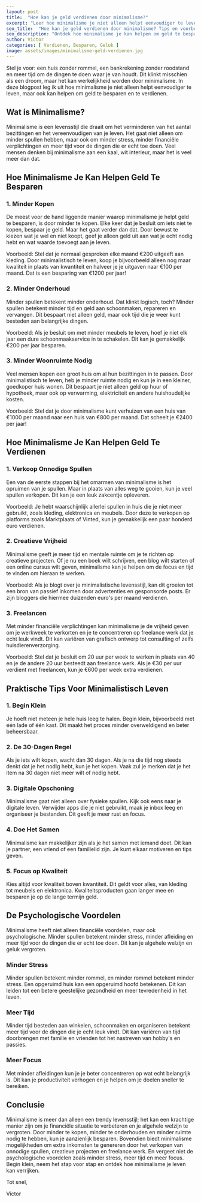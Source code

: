 ```yaml
---
layout: post
title:  "Hoe kan je geld verdienen door minimalisme?"
excerpt: "Leer hoe minimalisme je niet alleen helpt eenvoudiger te leven, maar ook kan helpen om geld te besparen en te verdienen."
seo_title:  "Hoe kan je geld verdienen door minimalisme? Tips en voorbeelden"
seo_description: "Ontdek hoe minimalisme je kan helpen om geld te besparen, extra inkomsten te genereren en financiële onafhankelijkheid te bereiken."
author: Victor
categories: [ Verdienen, Besparen, Geluk ]
image: assets/images/minimalisme-geld-verdienen.jpg
---
```


Stel je voor: een huis zonder rommel, een bankrekening zonder roodstand en meer tijd om de dingen te doen waar je van houdt. Dit klinkt misschien als een droom, maar het kan werkelijkheid worden door minimalisme. In deze blogpost leg ik uit hoe minimalisme je niet alleen helpt eenvoudiger te leven, maar ook kan helpen om geld te besparen en te verdienen.

## Wat is Minimalisme?

Minimalisme is een levensstijl die draait om het verminderen van het aantal bezittingen en het vereenvoudigen van je leven. Het gaat niet alleen om minder spullen hebben, maar ook om minder stress, minder financiële verplichtingen en meer tijd voor de dingen die er echt toe doen. Veel mensen denken bij minimalisme aan een kaal, wit interieur, maar het is veel meer dan dat.

## Hoe Minimalisme Je Kan Helpen Geld Te Besparen

### 1. Minder Kopen

De meest voor de hand liggende manier waarop minimalisme je helpt geld te besparen, is door minder te kopen. Elke keer dat je besluit om iets niet te kopen, bespaar je geld. Maar het gaat verder dan dat. Door bewust te kiezen wat je wel en niet koopt, geef je alleen geld uit aan wat je echt nodig hebt en wat waarde toevoegt aan je leven.

Voorbeeld: Stel dat je normaal gesproken elke maand €200 uitgeeft aan kleding. Door minimalistisch te leven, koop je bijvoorbeeld alleen nog maar kwaliteit in plaats van kwantiteit en halveer je je uitgaven naar €100 per maand. Dat is een besparing van €1200 per jaar!

### 2. Minder Onderhoud

Minder spullen betekent minder onderhoud. Dat klinkt logisch, toch? Minder spullen betekent minder tijd en geld aan schoonmaken, repareren en vervangen. Dit bespaart niet alleen geld, maar ook tijd die je weer kunt besteden aan belangrijke dingen.

Voorbeeld: Als je besluit om met minder meubels te leven, hoef je niet elk jaar een dure schoonmaakservice in te schakelen. Dit kan je gemakkelijk €200 per jaar besparen.

### 3. Minder Woonruimte Nodig

Veel mensen kopen een groot huis om al hun bezittingen in te passen. Door minimalistisch te leven, heb je minder ruimte nodig en kun je in een kleiner, goedkoper huis wonen. Dit bespaart je niet alleen geld op huur of hypotheek, maar ook op verwarming, elektriciteit en andere huishoudelijke kosten.

Voorbeeld: Stel dat je door minimalisme kunt verhuizen van een huis van €1000 per maand naar een huis van €800 per maand. Dat scheelt je €2400 per jaar!

## Hoe Minimalisme Je Kan Helpen Geld Te Verdienen

### 1. Verkoop Onnodige Spullen

Een van de eerste stappen bij het omarmen van minimalisme is het opruimen van je spullen. Maar in plaats van alles weg te gooien, kun je veel spullen verkopen. Dit kan je een leuk zakcentje opleveren.

Voorbeeld: Je hebt waarschijnlijk allerlei spullen in huis die je niet meer gebruikt, zoals kleding, elektronica en meubels. Door deze te verkopen op platforms zoals Marktplaats of Vinted, kun je gemakkelijk een paar honderd euro verdienen.

### 2. Creatieve Vrijheid

Minimalisme geeft je meer tijd en mentale ruimte om je te richten op creatieve projecten. Of je nu een boek wilt schrijven, een blog wilt starten of een online cursus wilt geven, minimalisme kan je helpen om de focus en tijd te vinden om hieraan te werken.

Voorbeeld: Als je blogt over je minimalistische levensstijl, kan dit groeien tot een bron van passief inkomen door advertenties en gesponsorde posts. Er zijn bloggers die hiermee duizenden euro's per maand verdienen.

### 3. Freelancen

Met minder financiële verplichtingen kan minimalisme je de vrijheid geven om je werkweek te verkorten en je te concentreren op freelance werk dat je echt leuk vindt. Dit kan variëren van grafisch ontwerp tot consulting of zelfs huisdierenverzorging.

Voorbeeld: Stel dat je besluit om 20 uur per week te werken in plaats van 40 en je de andere 20 uur besteedt aan freelance werk. Als je €30 per uur verdient met freelancen, kun je €600 per week extra verdienen.

## Praktische Tips Voor Minimalistisch Leven

### 1. Begin Klein

Je hoeft niet meteen je hele huis leeg te halen. Begin klein, bijvoorbeeld met één lade of één kast. Dit maakt het proces minder overweldigend en beter beheersbaar.

### 2. De 30-Dagen Regel

Als je iets wilt kopen, wacht dan 30 dagen. Als je na die tijd nog steeds denkt dat je het nodig hebt, kun je het kopen. Vaak zul je merken dat je het item na 30 dagen niet meer wilt of nodig hebt.

### 3. Digitale Opschoning

Minimalisme gaat niet alleen over fysieke spullen. Kijk ook eens naar je digitale leven. Verwijder apps die je niet gebruikt, maak je inbox leeg en organiseer je bestanden. Dit geeft je meer rust en focus.

### 4. Doe Het Samen

Minimalisme kan makkelijker zijn als je het samen met iemand doet. Dit kan je partner, een vriend of een familielid zijn. Je kunt elkaar motiveren en tips geven.

### 5. Focus op Kwaliteit

Kies altijd voor kwaliteit boven kwantiteit. Dit geldt voor alles, van kleding tot meubels en elektronica. Kwaliteitsproducten gaan langer mee en besparen je op de lange termijn geld.

## De Psychologische Voordelen

Minimalisme heeft niet alleen financiële voordelen, maar ook psychologische. Minder spullen betekent minder stress, minder afleiding en meer tijd voor de dingen die er echt toe doen. Dit kan je algehele welzijn en geluk vergroten.

### Minder Stress

Minder spullen betekent minder rommel, en minder rommel betekent minder stress. Een opgeruimd huis kan een opgeruimd hoofd betekenen. Dit kan leiden tot een betere geestelijke gezondheid en meer tevredenheid in het leven.

### Meer Tijd

Minder tijd besteden aan winkelen, schoonmaken en organiseren betekent meer tijd voor de dingen die je echt leuk vindt. Dit kan variëren van tijd doorbrengen met familie en vrienden tot het nastreven van hobby's en passies.

### Meer Focus

Met minder afleidingen kun je je beter concentreren op wat echt belangrijk is. Dit kan je productiviteit verhogen en je helpen om je doelen sneller te bereiken.

## Conclusie

Minimalisme is meer dan alleen een trendy levensstijl; het kan een krachtige manier zijn om je financiële situatie te verbeteren en je algehele welzijn te vergroten. Door minder te kopen, minder te onderhouden en minder ruimte nodig te hebben, kun je aanzienlijk besparen. Bovendien biedt minimalisme mogelijkheden om extra inkomsten te genereren door het verkopen van onnodige spullen, creatieve projecten en freelance werk. En vergeet niet de psychologische voordelen zoals minder stress, meer tijd en meer focus. Begin klein, neem het stap voor stap en ontdek hoe minimalisme je leven kan verrijken.

Tot snel,

Victor